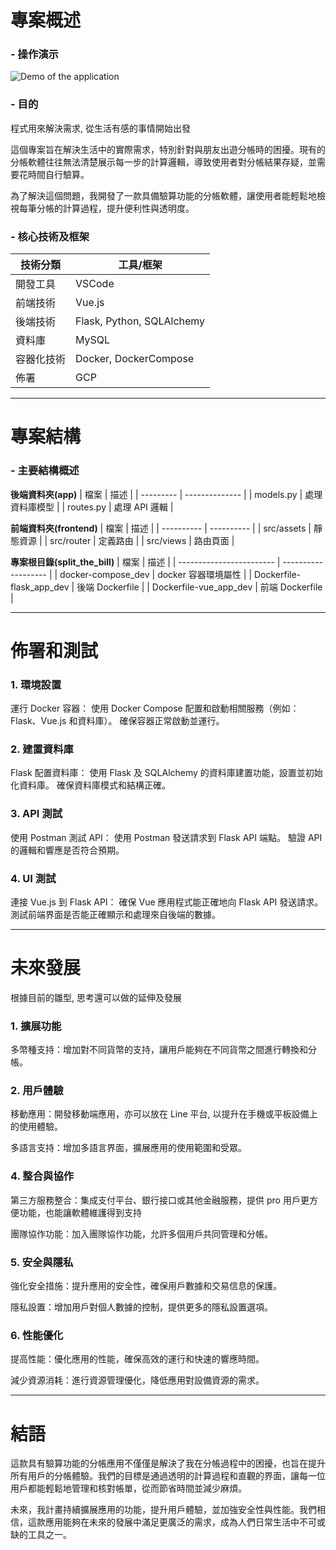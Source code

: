 # 專案概述

### - 操作演示

![Demo of the application](assets//split_the_bill.gif)

### - 目的

程式用來解決需求, 從生活有感的事情開始出發

這個專案旨在解決生活中的實際需求，特別針對與朋友出遊分帳時的困擾。現有的分帳軟體往往無法清楚展示每一步的計算邏輯，導致使用者對分帳結果存疑，並需要花時間自行驗算。

為了解決這個問題，我開發了一款具備驗算功能的分帳軟體，讓使用者能輕鬆地檢視每筆分帳的計算過程，提升便利性與透明度。

### - 核心技術及框架

| 技術分類   | 工具/框架                 |
| ---------- | ------------------------- |
| 開發工具   | VSCode                    |
| 前端技術   | Vue.js                    |
| 後端技術   | Flask, Python, SQLAlchemy |
| 資料庫     | MySQL                     |
| 容器化技術 | Docker, DockerCompose     |
| 佈署       | GCP                       |

---

# 專案結構

### - 主要結構概述

**後端資料夾(app)**
| 檔案 | 描述 |
| --------- | -------------- |
| models.py | 處理資料庫模型 |
| routes.py | 處理 API 邏輯 |

**前端資料夾(frontend)**
| 檔案 | 描述 |
| ---------- | ---------- |
| src/assets | 靜態資源 |
| src/router | 定義路由 |
| src/views | 路由頁面 |

**專案根目錄(split_the_bill)**
| 檔案 | 描述 |
| ------------------------ | ------------------- |
| docker-compose_dev | docker 容器環境屬性 |
| Dockerfile-flask_app_dev | 後端 Dockerfile |
| Dockerfile-vue_app_dev | 前端 Dockerfile |

---

# 佈署和測試

### 1. 環境設置

運行 Docker 容器：
使用 Docker Compose 配置和啟動相關服務（例如：Flask、Vue.js 和資料庫）。
確保容器正常啟動並運行。

### 2. 建置資料庫

Flask 配置資料庫：
使用 Flask 及 SQLAlchemy 的資料庫建置功能，設置並初始化資料庫。
確保資料庫模式和結構正確。

### 3. API 測試

使用 Postman 測試 API：
使用 Postman 發送請求到 Flask API 端點。
驗證 API 的邏輯和響應是否符合預期。

### 4. UI 測試

連接 Vue.js 到 Flask API：
確保 Vue 應用程式能正確地向 Flask API 發送請求。
測試前端界面是否能正確顯示和處理來自後端的數據。

---

# 未來發展

根據目前的雛型, 思考還可以做的延伸及發展

### 1. 擴展功能

多幣種支持：增加對不同貨幣的支持，讓用戶能夠在不同貨幣之間進行轉換和分帳。

### 2. 用戶體驗

移動應用：開發移動端應用，亦可以放在 Line 平台, 以提升在手機或平板設備上的使用體驗。

多語言支持：增加多語言界面，擴展應用的使用範圍和受眾。

### 4. 整合與協作

第三方服務整合：集成支付平台、銀行接口或其他金融服務，提供 pro 用戶更方便功能，也能讓軟體維護得到支持

團隊協作功能：加入團隊協作功能，允許多個用戶共同管理和分帳。

### 5. 安全與隱私

強化安全措施：提升應用的安全性，確保用戶數據和交易信息的保護。

隱私設置：增加用戶對個人數據的控制，提供更多的隱私設置選項。

### 6. 性能優化

提高性能：優化應用的性能，確保高效的運行和快速的響應時間。

減少資源消耗：進行資源管理優化，降低應用對設備資源的需求。

---

# 結語

這款具有驗算功能的分帳應用不僅僅是解決了我在分帳過程中的困擾，也旨在提升所有用戶的分帳體驗。我們的目標是通過透明的計算過程和直觀的界面，讓每一位用戶都能輕鬆地管理和核對帳單，從而節省時間並減少麻煩。

未來，我計畫持續擴展應用的功能，提升用戶體驗，並加強安全性與性能。我們相信，這款應用能夠在未來的發展中滿足更廣泛的需求，成為人們日常生活中不可或缺的工具之一。
